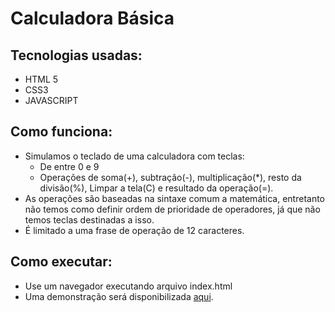 # Calculadora Básica
 
## Tecnologias usadas:
 
- HTML 5
- CSS3
- JAVASCRIPT
 
## Como funciona:
 
- Simulamos o teclado de uma calculadora com teclas: 
  - De entre 0 e 9
  - Operações de soma(+), subtração(-), multiplicação(*), resto da divisão(%), Limpar a tela(C) e resultado da operação(=).
- As operações são baseadas na sintaxe comum a matemática, entretanto não temos como definir ordem de prioridade de operadores, já que não temos teclas destinadas a isso.
- É limitado a uma frase de operação de 12 caracteres.
 
##  Como executar: 
 
- Use um navegador executando arquivo index.html
- Uma demonstração será disponibilizada [aqui]().
